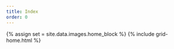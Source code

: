 ```yaml
---
title: Index
order: 0
---
```


{% assign set = site.data.images.home_block %}
{% include grid-home.html %}